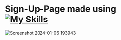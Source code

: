 # Sign-Up-Page made using [![My Skills](https://skillicons.dev/icons?i=html,css)](https://skillicons.dev)

![Screenshot 2024-01-06 193943](https://github.com/Kingsman119/Sign-Up-Page/assets/154053800/8f3e62fd-4a8b-491c-9c76-5bc987b3c700)
